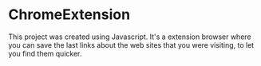 # ChromeExtension
This project was created using Javascript. It's a extension browser where you can save the last links about the web sites that you were visiting, to let you find them quicker.
